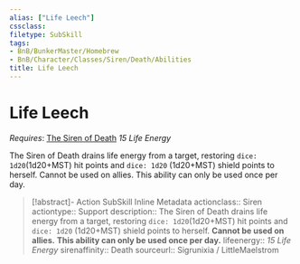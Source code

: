 ```yaml
---
alias: ["Life Leech"]
cssclass: 
filetype: SubSkill
tags:
- BnB/BunkerMaster/Homebrew
- BnB/Character/Classes/Siren/Death/Abilities
title: Life Leech
---
```


# Life Leech
*Requires*: [The Siren of Death](The-Siren-of-Death.md)
*15 Life Energy*

The Siren of Death drains life energy from a target, restoring `dice: 1d20`(1d20+MST) hit points and `dice: 1d20` (1d20+MST) shield points to herself.
Cannot be used on allies.
This ability can only be used once per day.

>[!abstract]- Action SubSkill Inline Metadata
> actionclass:: Siren
> actiontype:: Support
> description:: The Siren of Death drains life energy from a target, restoring `dice: 1d20`(1d20+MST) hit points and `dice: 1d20` (1d20+MST) shield points to herself. **Cannot be used on allies.** **This ability can only be used once per day.**
> lifeenergy:: *15 Life Energy*
> sirenaffinity:: Death
> sourceurl:: Sigrunixia / LittleMaelstrom

